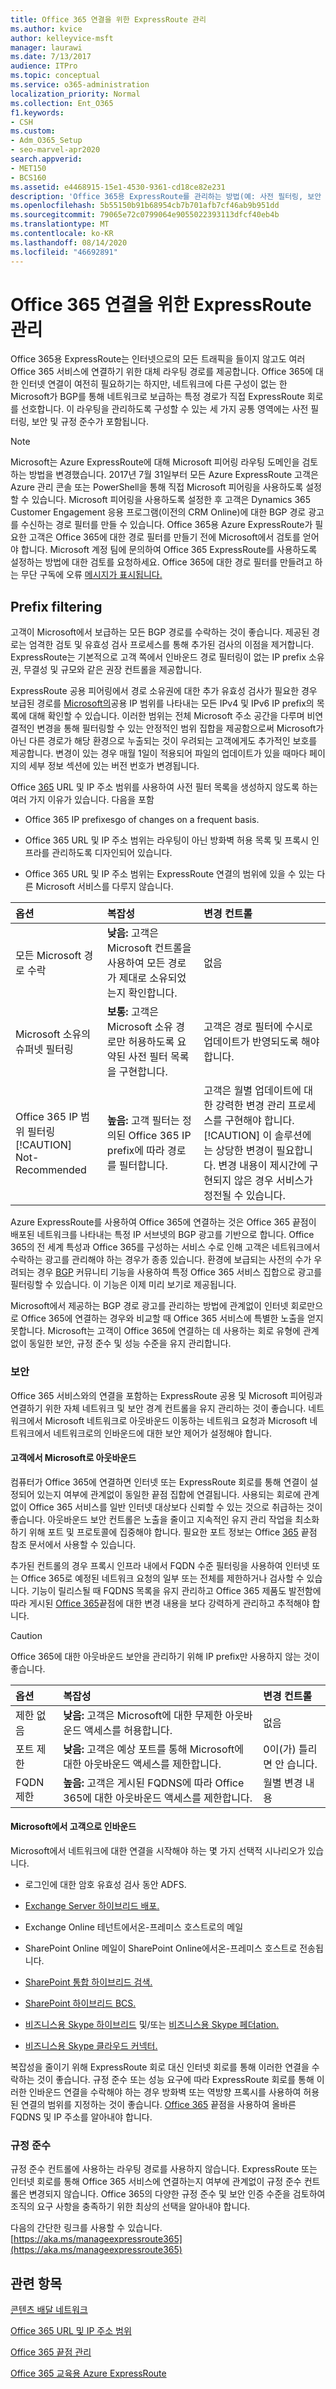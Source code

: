 ```yaml
---
title: Office 365 연결을 위한 ExpressRoute 관리
ms.author: kvice
author: kelleyvice-msft
manager: laurawi
ms.date: 7/13/2017
audience: ITPro
ms.topic: conceptual
ms.service: o365-administration
localization_priority: Normal
ms.collection: Ent_O365
f1.keywords:
- CSH
ms.custom:
- Adm_O365_Setup
- seo-marvel-apr2020
search.appverid:
- MET150
- BCS160
ms.assetid: e4468915-15e1-4530-9361-cd18ce82e231
description: 'Office 365용 ExpressRoute를 관리하는 방법(예: 사전 필터링, 보안 및 규정 준수 등 구성할 공통 영역 포함)에 대해 자세히 알아보습니다.'
ms.openlocfilehash: 5b55150b91b68954cb7b701afb7cf46ab9b951dd
ms.sourcegitcommit: 79065e72c0799064e9055022393113dfcf40eb4b
ms.translationtype: MT
ms.contentlocale: ko-KR
ms.lasthandoff: 08/14/2020
ms.locfileid: "46692891"
---
```

# <a name="managing-expressroute-for-office-365-connectivity"></a>Office 365 연결을 위한 ExpressRoute 관리

Office 365용 ExpressRoute는 인터넷으로의 모든 트래픽을 들이지 않고도 여러 Office 365 서비스에 연결하기 위한 대체 라우팅 경로를 제공합니다. Office 365에 대한 인터넷 연결이 여전히 필요하기는 하지만, 네트워크에 다른 구성이 없는 한 Microsoft가 BGP를 통해 네트워크로 보급하는 특정 경로가 직접 ExpressRoute 회로를 선호합니다. 이 라우팅을 관리하도록 구성할 수 있는 세 가지 공통 영역에는 사전 필터링, 보안 및 규정 준수가 포함됩니다.
  
> [!NOTE]
> Microsoft는 Azure ExpressRoute에 대해 Microsoft 피어링 라우팅 도메인을 검토하는 방법을 변경했습니다. 2017년 7월 31일부터 모든 Azure ExpressRoute 고객은 Azure 관리 콘솔 또는 PowerShell을 통해 직접 Microsoft 피어링을 사용하도록 설정할 수 있습니다. Microsoft 피어링을 사용하도록 설정한 후 고객은 Dynamics 365 Customer Engagement 응용 프로그램(이전의 CRM Online)에 대한 BGP 경로 광고를 수신하는 경로 필터를 만들 수 있습니다. Office 365용 Azure ExpressRoute가 필요한 고객은 Office 365에 대한 경로 필터를 만들기 전에 Microsoft에서 검토를 얻어야 합니다. Microsoft 계정 팀에 문의하여 Office 365 ExpressRoute를 사용하도록 설정하는 방법에 대한 검토를 요청하세요. Office 365에 대한 경로 필터를 만들려고 하는 무단 구독에 오류 [메시지가 표시됩니다.](https://support.microsoft.com/kb/3181709)
  
## <a name="prefix-filtering"></a>Prefix filtering

고객이 Microsoft에서 보급하는 모든 BGP 경로를 수락하는 것이 좋습니다. 제공된 경로는 엄격한 검토 및 유효성 검사 프로세스를 통해 추가된 검사의 이점을 제거합니다. ExpressRoute는 기본적으로 고객 쪽에서 인바운드 경로 필터링이 없는 IP prefix 소유권, 무결성 및 규모와 같은 권장 컨트롤을 제공합니다.
  
ExpressRoute 공용 피어링에서 경로 소유권에 대한 추가 유효성 검사가 필요한 경우 보급된 경로를 [Microsoft의](https://www.microsoft.com/download/details.aspx?id=53602)공용 IP 범위를 나타내는 모든 IPv4 및 IPv6 IP prefix의 목록에 대해 확인할 수 있습니다. 이러한 범위는 전체 Microsoft 주소 공간을 다루며 비연결적인 변경을 통해 필터링할 수 있는 안정적인 범위 집합을 제공함으로써 Microsoft가 아닌 다른 경로가 해당 환경으로 누출되는 것이 우려되는 고객에게도 추가적인 보호를 제공합니다. 변경이 있는 경우 매월 1일이 적용되어 파일의 업데이트가 있을 때마다  페이지의 세부 정보 섹션에 있는 버전 번호가 변경됩니다.
  
Office [365](https://aka.ms/o365endpoints) URL 및 IP 주소 범위를 사용하여 사전 필터 목록을 생성하지 않도록 하는 여러 가지 이유가 있습니다. 다음을 포함
  
- Office 365 IP prefixesgo of changes on a frequent basis.

- Office 365 URL 및 IP 주소 범위는 라우팅이 아닌 방화벽 허용 목록 및 프록시 인프라를 관리하도록 디자인되어 있습니다.

- Office 365 URL 및 IP 주소 범위는 ExpressRoute 연결의 범위에 있을 수 있는 다른 Microsoft 서비스를 다루지 않습니다.

|**옵션**|**복잡성**|**변경 컨트롤**|
|:-----|:-----|:-----|
|모든 Microsoft 경로 수락  <br/> |**낮음:** 고객은 Microsoft 컨트롤을 사용하여 모든 경로가 제대로 소유되었는지 확인합니다.  <br/> |없음  <br/> |
|Microsoft 소유의 슈퍼넷 필터링  <br/> |**보통:** 고객은 Microsoft 소유 경로만 허용하도록 요약된 사전 필터 목록을 구현합니다.  <br/> |고객은 경로 필터에 수시로 업데이트가 반영되도록 해야 합니다.  <br/> |
|Office 365 IP 범위 필터링  <br/> [!CAUTION] Not-Recommended |**높음:** 고객 필터는 정의된 Office 365 IP prefix에 따라 경로를 필터합니다.  <br/> |고객은 월별 업데이트에 대한 강력한 변경 관리 프로세스를 구현해야 합니다.  <br/> [!CAUTION] 이 솔루션에는 상당한 변경이 필요합니다. 변경 내용이 제시간에 구현되지 않은 경우 서비스가 정전될 수 있습니다.   |

Azure ExpressRoute를 사용하여 Office 365에 연결하는 것은 Office 365 끝점이 배포된 네트워크를 나타내는 특정 IP 서브넷의 BGP 광고를 기반으로 합니다. Office 365의 전 세계 특성과 Office 365를 구성하는 서비스 수로 인해 고객은 네트워크에서 수락하는 광고를 관리해야 하는 경우가 종종 있습니다. 환경에 보급되는 사전의 수가 우려되는 경우 [BGP](https://support.office.com/article/Using-BGP-communities-in-ExpressRoute-for-Office-365-scenarios-preview-9ac4d7d4-d9f8-40a8-8c78-2a6d7fe96099) 커뮤니티 기능을 사용하여 특정 Office 365 서비스 집합으로 광고를 필터링할 수 있습니다. 이 기능은 이제 미리 보기로 제공됩니다.
  
Microsoft에서 제공하는 BGP 경로 광고를 관리하는 방법에 관계없이 인터넷 회로만으로 Office 365에 연결하는 경우와 비교할 때 Office 365 서비스에 특별한 노출을 얻지 못합니다. Microsoft는 고객이 Office 365에 연결하는 데 사용하는 회로 유형에 관계없이 동일한 보안, 규정 준수 및 성능 수준을 유지 관리합니다.
  
### <a name="security"></a>보안

Office 365 서비스와의 연결을 포함하는 ExpressRoute 공용 및 Microsoft 피어링과 연결하기 위한 자체 네트워크 및 보안 경계 컨트롤을 유지 관리하는 것이 좋습니다. 네트워크에서 Microsoft 네트워크로 아웃바운드 이동하는 네트워크 요청과 Microsoft 네트워크에서 네트워크로의 인바운드에 대한 보안 제어가 설정해야 합니다.
  
#### <a name="outbound-from-customer-to-microsoft"></a>고객에서 Microsoft로 아웃바운드
  
컴퓨터가 Office 365에 연결하면 인터넷 또는 ExpressRoute 회로를 통해 연결이 설정되어 있는지 여부에 관계없이 동일한 끝점 집합에 연결됩니다. 사용되는 회로에 관계없이 Office 365 서비스를 일반 인터넷 대상보다 신뢰할 수 있는 것으로 취급하는 것이 좋습니다. 아웃바운드 보안 컨트롤은 노출을 줄이고 지속적인 유지 관리 작업을 최소화하기 위해 포트 및 프로토콜에 집중해야 합니다. 필요한 포트 정보는 Office [365](https://aka.ms/o365endpoints) 끝점 참조 문서에서 사용할 수 있습니다.
  
추가된 컨트롤의 경우 프록시 인프라 내에서 FQDN 수준 필터링을 사용하여 인터넷 또는 Office 365로 예정된 네트워크 요청의 일부 또는 전체를 제한하거나 검사할 수 있습니다. 기능이 릴리스될 때 FQDNS 목록을 유지 관리하고 Office 365 제품도 발전함에 따라 게시된 [Office 365](https://aka.ms/o365endpoints)끝점에 대한 변경 내용을 보다 강력하게 관리하고 추적해야 합니다.
  
> [!CAUTION]
> Office 365에 대한 아웃바운드 보안을 관리하기 위해 IP prefix만 사용하지 않는 것이 좋습니다.

|**옵션**|**복잡성**|**변경 컨트롤**|
|:-----|:-----|:-----|
|제한 없음  <br/> |**낮음:** 고객은 Microsoft에 대한 무제한 아웃바운드 액세스를 허용합니다.  <br/> |없음  <br/> |
|포트 제한  <br/> |**낮음:** 고객은 예상 포트를 통해 Microsoft에 대한 아웃바운드 액세스를 제한합니다.  <br/> |0이(가) 틀리면 안 습니다.  <br/> |
|FQDN 제한  <br/> |**높음:** 고객은 게시된 FQDNS에 따라 Office 365에 대한 아웃바운드 액세스를 제한합니다.  <br/> |월별 변경 내용  <br/> |

#### <a name="inbound-from-microsoft-to-customer"></a>Microsoft에서 고객으로 인바운드
  
Microsoft에서 네트워크에 대한 연결을 시작해야 하는 몇 가지 선택적 시나리오가 있습니다.
  
- 로그인에 대한 암호 유효성 검사 동안 ADFS.

- [Exchange Server 하이브리드 배포.](https://technet.microsoft.com/library/jj200581%28v=exchg.150%29.aspx)

- Exchange Online 테넌트에서온-프레미스 호스트로의 메일

- SharePoint Online 메일이 SharePoint Online에서온-프레미스 호스트로 전송됩니다.

- [SharePoint 통합 하이브리드 검색.](https://technet.microsoft.com/library/dn197174.aspx)

- [SharePoint 하이브리드 BCS.](https://technet.microsoft.com/library/dn197239.aspx )

- [비즈니스용 Skype 하이브리드](https://technet.microsoft.com/library/jj205403.aspx) 및/또는 [비즈니스용 Skype 페더ation.](https://technet.microsoft.com/library/skype-for-business-online-federation-and-public-im-conectivity.aspx)

- [비즈니스용 Skype 클라우드 커넥터.](https://technet.microsoft.com/library/mt605227.aspx )

복잡성을 줄이기 위해 ExpressRoute 회로 대신 인터넷 회로를 통해 이러한 연결을 수락하는 것이 좋습니다. 규정 준수 또는 성능 요구에 따라 ExpressRoute 회로를 통해 이러한 인바운드 연결을 수락해야 하는 경우 방화벽 또는 역방향 프록시를 사용하여 허용된 연결의 범위를 지정하는 것이 좋습니다. [Office 365](https://aka.ms/o365endpoints) 끝점을 사용하여 올바른 FQDNS 및 IP 주소를 알아내야 합니다.
  
### <a name="compliance"></a>규정 준수

규정 준수 컨트롤에 사용하는 라우팅 경로를 사용하지 않습니다. ExpressRoute 또는 인터넷 회로를 통해 Office 365 서비스에 연결하는지 여부에 관계없이 규정 준수 컨트롤은 변경되지 않습니다. Office 365의 다양한 규정 준수 및 보안 인증 수준을 검토하여 조직의 요구 사항을 충족하기 위한 최상의 선택을 알아내야 합니다.
  
다음의 간단한 링크를 사용할 수 있습니다. [https://aka.ms/manageexpressroute365](https://aka.ms/manageexpressroute365)
  
## <a name="related-topics"></a>관련 항목

[콘텐츠 배달 네트워크](content-delivery-networks.md)
  
[Office 365 URL 및 IP 주소 범위](https://support.office.com/article/8548a211-3fe7-47cb-abb1-355ea5aa88a2)
  
[Office 365 끝점 관리](https://support.office.com/article/99cab9d4-ef59-4207-9f2b-3728eb46bf9a)
  
[Office 365 교육용 Azure ExpressRoute](https://channel9.msdn.com/series/aer)
